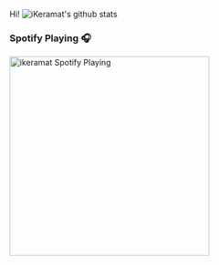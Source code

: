 Hi!
![iKeramat's github stats](https://github-readme-stats.vercel.app/api?username=iKeramat&show_icons=true&theme=dracula&count_private=true)

### Spotify Playing 🎧
[<img src="https://spotify-readme-ikeramat.vercel.app/api/spotify-playing" alt="ikeramat Spotify Playing" width="350" />](https://open.spotify.com/user/1ryo8oc1nskisb64ma8i57qja)
